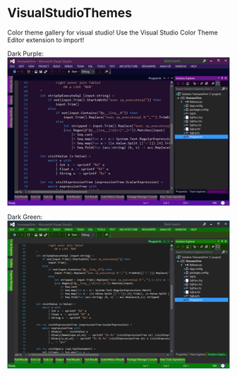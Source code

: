 VisualStudioThemes
==================

Color theme gallery for visual studio!
Use the Visual Studio Color Theme Editor extension to import!

Dark Purple:
![dark purple](DarkPurple.png)

Dark Green:
![grren](DarkGreen.png)